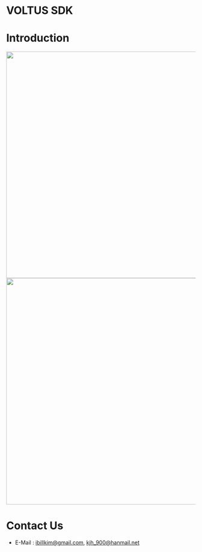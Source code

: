 # VOLTUS SDK

# Introduction 

<img src="http://jsappfactory.cafe24.com/Resources/voltus/intro1.png" width=600>
<img src="http://jsappfactory.cafe24.com/Resources/voltus/intro2.png" width=600>

# Contact Us

* E-Mail : ibillkim@gmail.com, kjh_900@hanmail.net

